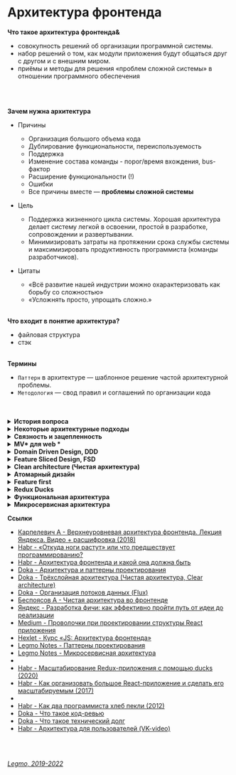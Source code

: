 <h1>Архитектура фронтенда</h1>

**Что такое архитектура фронтенда&** 
- совокупность решений об организации программной системы.
- набор решений о том, как модули приложения будут общаться друг с другом и с внешним миром.
- приёмы и методы для решения «проблем сложной системы» в отношении программного обеспечения
<br>
<br>

**Зачем нужна архитектура**
- Причины
  - Организация большого объема кода
  - Дублирование функциональности, переиспользуемость
  - Поддержка
  - Изменение состава команды - порог/время вхождения, bus-фактор
  - Расширение функциональности (!)
  - Ошибки
  - Все причины вместе — **проблемы сложной системы**

- Цель
  - Поддержка жизненного цикла системы. Хорошая архитектура делает систему легкой в освоении, простой в разработке, сопровождении и развертывании. 
  - Минимизировать затраты на протяжении срока службы системы и максимизировать продуктивность программиста (команды разработчиков).

- Цитаты
  - «Всё развитие нашей индустрии можно охарактеризовать как борьбу со сложностью»
  - «Усложнять просто, упрощать сложно.»
    <br>
    <br>

**Что входит в понятие архитектура?**
- файловая структура
- стэк
  <br>
  <br>

**Термины**
- `Паттерн` в архитектуре — шаблонное решение частой архитектурной проблемы.
- `Методология` — свод правил и соглашений по организации кода
<br>
<br>

[//]: # (История вопроса)
<details><summary><b>История вопроса</b></summary><p>

- 1968 — Эдсгер Дейкстра. Статья «Operator GOTO considered harmful» («Оператор GOTO — оператор безусловного перехода — зло»)
- 1970-е — Дейкстра и Дэвид Парнас — развивали идею, в соавторстве и по отдельности
- 1996 — первая подробная книга об архитектуре. Мэри Шоу и Дэвид Гэрлан. «Архитектура программного обеспечения: перспективы новой дисциплины» («Software Architecture: Perspectives on an Emerging Discipline»)
- После этого подробных книг об архитектуре ПО практически не писалось — именно из-за области применения. В каждой сфере знаний есть свои архитектурные подходы, часто не применимые в других областях. Архитектура — процесс творческий => конкретные книги про как писать архитектуру, вы не найдете.
- 2007 — вышел первый стандарт программной архитектуры: «ISO ISO / IEC 42010:2007». «IEEE 1471: ANSI / IEEE 1471 — 2000: Рекомендации по описанию преимущественно программных систем».

<br></p>
</details> 

[//]: # (Некоторые архитектурные подходы)
<details><summary><b>Некоторые архитектурные подходы</b></summary><p>

- MVC, MVP, MVVM, MV* — 19XX
- Компонент-контейнерный подход — 2000-2010
- Domain Driven Design (DDD) — 2003
- Onion Architecture — 2003-2012
- Clean architecture (Чистая архитектура) — 2012
- Атомарная архитектура, atomic design — 2013
- Микросервисная архитектура — 2011
- Feature Based / Feature first — 2010-2016
- Vertical slices — 2010-2016
- Flux, Redux — 2015
- Redux Duсks — 2015
- Business Logic Component (BLoC)
- Feature Driven Architecture (FDA) — 2018
- Feature Sliced Design (FSD) — 2018
- Функциональная архитектура

<br></p>
</details>

[//]: # (Связность и зацепленность)
<details><summary><b>Связность и зацепленность</b></summary><p>

Хорошая архитектура должна обладать низкой связностью, высокой зацепленностью.<br>
`Low coupling, high cohesion`

`Связность` (coupling) — взаимная зависимость модулей между собой.<br> 
Сколько изменений надо внести в модули при изменении другого модуля.<br>
Чем ниже этот показатель — тем лучше.<br>
Плохо кода модули зависят друг от друга — изменили что-то в компоненте User и надо вносить кучу правок в других модулях.

`Зацепленность` (cohesion) — степень общности обязанностей модуля.<br> 
Насколько модуль сфокусирована на решении одной задачи.<br>
Чем выше этот показатель — тем лучше.<br>
Плохо кода модуль решает несколько разных задач (например авторизация и шифрование).


Ссылки:

- [ООП: некоторые принципы разработки программ на C++](https://statmod.ru/3-5/programming/oop_potapov/index.htm)
- [Как написать аккуратный код? Часть вторая: связность](https://bureau.ru/soviet/20200227/?ysclid=l95u4bmvwd168275487)
- [Medium - Low Coupling и High Cohesion](https://medium.com/german-gorelkin/low-coupling-high-cohesion-d36369fb1be9)
- []()

<br></p>
</details>

[//]: # (MV* для web todo: дополнить)
<details><summary><b>MV* для web *</b></summary><p>

***

`Model-View-Controller` (Модель-Вид-Контроллер)<br>
Конструкционный шаблон, архитектурный паттерн, концепция. 1979 г<br>
Описывает способ построения структуры приложения, сферы ответственности и взаимодействие каждой из частей в этой
структуре.

Основная идея: нужно чётко разделять ответственность за различное функционирование в наших приложениях.<br>
Делим приложение на 3 основных компонента, каждый отвечает за свои задачи.
Модификация каждого компонента может осуществляться независимо.

- `Model` - обработка данных и логика приложения
- `View` - представление данных пользователю (в любом формате). Пользовательский интерфейс
- `Controller` - обработка действий пользователя, вызов соответствующих ресурсов. Логика управления

Концепция стала популярна благодаря включению в две среды разработки: Struts и Ruby on Rails.

**Модификации**<br>
Есть много модификаций шаблона MV* 
- HMVC (Hierarchical MVC) и другие


[//]: # (Model)
<details><summary><b>Model</b></summary><p>

Для извлечения и манипуляций данными приложения.<br>
Данные и правила, которые используются для работы с данными.<br>
Содержит логику управления данными.

Только данные, которые должны быть обработаны в соответствии с правилами (дата не может указывать в будущее, e-mail
должен быть в определённом формате, имя не может быть длиннее Х символов, и так далее).

Даёт контроллеру представление данных, которые запросил пользователь (сообщение, страницу книги, фотоальбом, и тому
подобное). Модель данных будет одинаковой, вне зависимости от того, как мы хотим представлять их пользователю (таблицей,
списком...).

<br></p>
</details>

[//]: # (View &#40;Представление, Вид&#41;)
<details><summary><b>View (Представление, Вид)</b></summary><p>

Отвечает за видимое пользователю отображение этих данных.
Применительно к web — формирует отдаваемый сервером браузеру пользователя HTML/CSS.

Обеспечивает различные способы представления данных, которые получены из модели.<br>
Это может быть шаблон, который заполняется данными. Может быть несколько различных view, и контроллер выбирает, какой
подходит наилучшим образом для текущей ситуации.

<br></p>
</details>

[//]: # (Controller)
<details><summary><b>Controller</b></summary><p>

Управляет всем этим оркестром. Содержит организационную логику.

Обеспечивает связь между пользователем и системой: контролирует ввод данных пользователем и использует модель и
представление для реализации необходимой реакции.

Контроллер может быть устроен так:

- основной котнтроллер - получает все запросы
- он вызывает другие контроллеры - для выполнения действий в зависимости от ситуации.

<br></p>
</details>

[//]: # (Стандартная схема работы MVC)
<details><summary><b>Стандартная схема работы MVC</b></summary><p>

- Контроллер получает запрос
- Посылает команду Модели на работу с данными
- В зависимости от ответа Модели Контроллер решает - какое из Представлений вызвать для формирования итогового ответа на
  изначальный Запрос
- Представление по команде Контроллера меняет отображение информации на экране.
- Пользователь взаимодействует с Представлением (кликает по кнопке, например), и тем самым формирует новый запрос к
  Контроллеру

Веб приложение обычно состоит из набора контроллеров, моделей и видов.


<br></p>
</details>

[//]: # (MV* для React & Redux)
<details><summary><b>MVC для React & Redux</b></summary><p>

**Вариант 1**
- Model = State. Состояние, хранящееся в Redux Store
- View = React компоненты без хуков и своего стейта.
- Controller = Redux (Reducer, Action)
<br>
<br>

**Вариант 2**
- Model = Redux
- View = React
- Controller = React-redux. Обёртка, которая принимает стейт, диспатчит ActionCreators и т. При условии, что никаких "
  умных" компонент со своим стейтом и т.д.

<br></p>
</details>

[//]: # (Model-View-View Model)
<details><summary><b>Model-View-View Model</b></summary><p>

Позволяет связывать элементы представления со свойствами и событиями View-модели.<br>
Каждый слой этого паттерна не знает о существовании другого слоя.

Для MVVM связывание представления с View-моделью осуществляется автоматически, а для MVP — необходимо программировать

Используется в ситуации, когда возможно «связывание данных» без необходимости ввода специальных интерфейсов представления.

Используется для разделения модели и её представления, что необходимо для их изменения отдельно друг от друга.<br>
Например, разработчик задаёт логику работы с данными, а дизайнер работает с пользовательским интерфейсом.

MVVM удобно использовать вместо классического MVC и ему подобных когда в платформе есть «связывание данных».<br> 
В MVC/MVP изменения в пользовательском интерфейсе не влияют непосредственно на Mодель, а предварительно идут через Контроллер или Presenter. 
В MVVM (например WPF и Silverlight) есть концепция «связывания данных», позволяющая связывать данные с визуальными элементами в обе стороны. Следовательно, при использовании этого приёма применение модели MVC становится крайне неудобным из-за того, что привязка данных к представлению напрямую не укладывается в концепцию MVC/MVP.


**Шаблон MVVM состоит из трёх частей**
- `Модель` — логика работы с данными и описание фундаментальных данных, необходимых для работы приложения.
- `Представление` — графический интерфейс (окна, списки, кнопки и т. п.). 
  - Выступает подписчиком на событие изменения значений свойств или команд, предоставляемых `Моделью Представления`. 
  - Если в `Модели Представления` изменилось свойство — она оповещает всех подписчиков об этом, и Представление запрашивает обновлённое значение свойства из `Модели Представления`. 
  - Если пользователь воздействует на интерфейс, Представление вызывает соот. команду, предоставленную `Моделью Представления`.
- `Модель Представления` (ViewModel) — абстракция Представления + обёртка данных из Модели, подлежащиx связыванию. 
  - Содержит 
    - Модель, преобразованную к Представлению, 
    - команды, которыми может пользоваться Представление, чтобы влиять на Модель.

<br></p>
</details>

[//]: # (Картинки)
<details><summary><b>Картинки</b></summary><p>

<img src="/Assets/Img/architecture-mv-1.jpg" title="Схема 1" alt="Схема 1" />

<br></p>
</details>

**Ссылки**

- [Концепция MVC для чайников](https://ruseller.com/lessons.php?id=666)
- [MVC для веб: проще некуда](https://habr.com/ru/post/181772/)
- [Habr - Честный MVC на React + Redux (2016)](https://habr.com/ru/company/developersoft/blog/305812/)
- [Doka - Архитектурный паттерн MVC ](https://doka.guide/js/architecture-mvc/)
- [Medium - Прощай, Redux (2018)](https://medium.com/devschacht/jack-scott-goodbye-redux-4f11cc3c6af5)

***

<br></p>
</details>

[//]: # (Domain Driven Design, DDD)
<details><summary><b>Domain Driven Design, DDD</b></summary><p>

`Domain Driven Design` (предметно-ориентированное проектирование) - подход построения моделей программных продуктов.

DDD не связан с технологиями. Это про архитектуру.<br>
Вместо этого речь идет о развитии знаний о бизнесе и использовании технологий для обеспечения ценности.

Книга Эрика Эванса «Предметно-ориентированное проектирование (DDD): структуризация сложных программных систем»<br>
Рекоменация Кузебюрдина (It-Kamasutra)

Программное обеспечение это не только код. Код редко является конечной целью вашей работы. Код это только средства
решения бизнес-задач. Так почему код должен быть на языке отличном от языка бизнеса? DDD подчеркивает что код и бизнес
должны говорить на одном языке. Когда барьер преодолён, нет необходимости в переводе или утомительной синхронизации,
информация не потеряется. Каждый участник влияет на Бизнес-Домен, не только разработчики. Получающееся программное
обеспечение - единственная правда для общего языка.

Три основных понятия:

- Единый Язык (Ubiquitous Language)
- Стратегическое моделирование (Strategic Design)
- Тактическое моделирование (Tactical Design)


**Картинки**

<img src="/Assets/Img/architecture-ddd-1.jpg" title="Схема 1" alt="Схема 1" />

<br>
<br>

**Ссылки**

- [Habr - Domain Driven Design на практике](https://habr.com/ru/post/334126/)
- [Domain Driven Design (DDD) - что это такое? И как начать использовать DDD в разработке](https://blog-programmista.ru/post/132-ddd-what-is-it.html)
- [Что можно узнать о Domain Driven Design за 10 минут?](https://itnan.ru/post.php?c=1&p=489352)
- []()

<br></p>
</details>

[//]: # (Feature Sliced Design, FSD)
<details><summary><b>Feature Sliced Design, FSD</b></summary><p>

`Feature Sliced Design` - методология проектирования архитектуры frontend-приложений.<br>
Свод правил и соглашений по организации кода

Полезна для средних и больших проектов, которые будут в вашем распоряжении несколько лет.<br>
Учитывает регулярные изменения требований бизнеса.

Не привязана к конкретному языку программирования, UI-фреймворку или менеджеру состояния. 

Одним из минусов является высокий порог входа.<br>
Разработчик должен понимать как работает этот подход и при разработке очередного модуля вам придется подумать о правильности его расположения.

Выделяются следующие архитектурные абстракции:
- `слои` - по области влияния
    - app - инициализация приложения (init, styles, providers, ...);
    - processes - бизнес-процессы приложения управляющие страницами (payment, auth, ...);
    - pages - страницы приложения (user-page, ...);
    - features - части функциональности приложения (auth-by-oauth, ...);
    - entities - бизнес-сущности (viewer, order, ...);
    - shared - переиспользуемый инфраструктурный код (UIKit, libs, API, ...).
- `слайсы` - по бизнес-домену
  - разделение кода на слайсы зависит от проекта, не определяется методологией
  - Например:
    - user
    - post
    - comment
- `сегменты` - по назначению в реализации
    - ui - UI-представление модуля (components, widgets, canvas, ...);
    - model - бизнес-логика модуля (store, effects/actions, hooks/contracts, ...);
    - lib - вспомогательные библиотеки;
    - api - логика взаимодействия с API;
    - config - модуль конфигурации приложения и его окружения.

\*\*\*

- Методология состоит из разделения на 
  - страницы
  - виджеты
  - фичи
  - сущности
  - shared-компоненты

- В папке каждой сущности, виджета, страницы происходит разделение на 
  - /ui, 
  - /lib, 
  - /model. 
 
Основная сложность при использовании методологии заключается в том, чтобы грамотно разбить код.<br>
Всегда проще просто взять, вынести компоненты фичи в папку `/components`, но со временем - с ростом проекта - приходит понимание того, что не всё так просто, и длинная папка `/components` может не радовать, как и размазывание логики фичи по множеству папок, будь то `/redux` или какая-нибудь `/core` папка, куда складываются бизнес-сущности и их логика.


**Ссылки**
- [Оф. сайт](https://feature-sliced.design/)
- [Habr - Архитектура фронтенда и какой она должна быть (2022)](https://habr.com/ru/post/667214/)
- [Илья Азин (Яндекс) — Доклад Feature-Sliced Design (2021, YouTube)](https://www.youtube.com/watch?v=af-PD2yIUiU)
- [Методология "feature-sliced" - идеальный способ структурировать растущий проект?](https://okusov.ru/metodologiya-feature-sliced-idealnyj-sposob-strukturirovat-rastushij-proekt)
- [Структура frontend-приложений. Миф или реальность? (2022)](https://vc.ru/s/fly-code/512625-struktura-frontend-prilozheniy-mif-ili-realnost)
- []()

<br></p>
</details>

[//]: # (Clean architecture. Чистая архитектура)
<details><summary><b>Clean architecture (Чистая архитектура)</b></summary><p>

***

2012 г.

`Чистая архитектура` — способ разделения ответственностей и частей функциональности по степени их близости к предметной области приложения.<br>

`Предметная область` (домен) — часть реального мира, которую моделируем программой. <br>
Такие преобразования данных, которые отражают преобразования в реальном мире.<br>
Например, если мы обновили название товара, то замена старого имени на новое и есть преобразование предметной области (доменное преобразование).

Также называют `трёхслойной арзитектурой` — приложение делится на слои
- `домен` в центре
- `прикладной слой` вокруг него
- `слой адаптеров` снаружи

Чем дальше мы от центра — тем функциональность кода более «сервисная», тем дальше она от предметной области нашего приложения.<br>
Это важно когда мы принимаем решение, к какому слою отнести какой-либо модуль.

[//]: # (Слой 1 — домен)
<details><summary><b>Слой 1 — домен</b></summary><p>

Сущности и данные, которые описывают предметную область приложения и код для преобразования этих данных.

Например, для магазина это: 
- сущности: товары, заказы, пользователи, корзина 
- функции для обновления их данных.

Ядро, которое отличает одно приложение от другого.<br>
То, что точно не поменяется, если мы будем переезжать с React на Angular, или если изменим какой-то пользовательский сценарий.<br>

Структура данных доменных сущностей и суть их преобразований не зависит от внешних обстоятельств.<br>
Внешние обстоятельства запускают доменные преобразования, но не определяют, как они будут протекать.

Для функции добавления товара в корзину неважно, как именно товар был добавлен: самим пользователем через кнопку «Купить» или автоматически по промо-коду. Она в обоих случаях будет принимать товар и возвращать обновлённую корзину с добавленным товаром.
<br></p>
</details>

[//]: # (Слой 2 — прикладной)
<details><summary><b>Слой 2 — прикладной</b></summary><p>

Здесь описываются `юзкейсы` и `порты`. <br>

`Юзкейсы` — пользовательские сценарии. <br>
Отвечают за то, что происходит после возникновения какого-то события.

Например, сценарий «Положить товар в корзину» — это юзкейс. <br>
Описывает действия, которые должны произойти после нажатия на кнопку. 
Говорит:
- сходи на сервер, отправь такой запрос;
- теперь выполни такое-то доменное преобразование;
- а теперь перерисуй UI, используя новые данные.

`Порты` — спецификации того, как наше приложение хочет, чтобы с ним общался внешний мир. Интерфейсы, контракты на поведение.<br>
Служат «буфером» между хотелками нашего приложения и реалиями внешнего мира.<br> 

`Входные порты` (Input Ports) — говорят, как приложение хочет, чтобы к нему обращались извне.<br> 
`Выходные порты` (Output Ports) — говорят, как приложение собирается общаться с внешним миром.
<br></p>
</details>

[//]: # (Слой 3 — адаптеры)
<details><summary><b>Слой 3 — адаптеры</b></summary><p>

`Адаптеры` превращают несовместимое API внешних сервисов в совместимое с хотелками нашего приложения.

Адаптеры — способ понизить зацепление между нашим кодом и кодом сторонних сервисов.<br> 
Низкое зацепление уменьшает необходимость менять один модуль при изменении других.

Во фронтенде чаще всего адаптеры — это UI-фреймворк и модуль запросов к API-серверу. <br>
Например:
- UI-фреймворк;
- модуль запросов к API;
- адаптер для работы с локальным хранилищем (Local storage Browser API);
- адаптеры и конвертеры ответов API к прикладному слою.

Адаптеры часто делят на:
- `управляющие` (driving) — которые посылают сигналы нашему приложению;
  - с ними чаще всего взаимодействует пользователь
  - например, обработка нажатия кнопки UI-фреймворком — это работа управляющего адаптера. Он работает с браузерным API (по сути сторонним сервисом) и преобразует событие в понятный нашему приложению сигнал.
- `управляемые` (driven) — которые получают сигналы от нашего приложения.
  - взаимодействуют с инфраструктурой.
  - во фронтенде большая часть инфраструктуры — это бекенд-сервер, но иногда мы можем взаимодействовать и с какими-то другими сервисами напрямую, например, с поисковым движком.
<br></p>
</details>

[//]: # (Правило зависимостей)
<details><summary><b>Правило зависимостей</b></summary><p>

Только внешние слои могут зависеть от внутренних. 

Следствия:
- домен должен быть независим;
- прикладной слой может зависеть от домена;
- внешние слои могут зависеть от чего угодно.

<br></p>
</details>

[//]: # (Плюсы чистой архитектуры)
<details><summary><b>Плюсы чистой архитектуры</b></summary><p>

- Обособленный домен
  Вся главная функциональность приложения обособлена и собрана в одном месте — в домене. Функциональность в домене независима, а значит, её проще тестировать. Чем меньше у модуля зависимостей, тем меньше нужно инфраструктуры для тестирования, меньше нужно моков и стабов.
  Также обособленный домен проще проверять на соответствие ожиданиям бизнеса. Это помогает новым разработчикам быстрее сориентироваться с тем, что приложение должно делать. Кроме того, обособленный домен помогает быстрее искать ошибки и неточности «перевода» с языка бизнеса на язык программирования.
  - Независимые юзкейсы
  Сценарии приложения, юзкейсы, описаны отдельно. Именно они диктуют, какие сторонние сервисы понадобятся. Мы подстраиваем внешний мир под свои нужды, а не наоборот — это даёт больше свободы в выборе сторонних сервисов. Например, мы можем быстро поменять платёжную систему, если нынешняя стала требовать слишком большую комиссию.
  Также код юзкейсов получается плоским, тестируемым и расширяемым. Мы увидим это на примере позже.
- Заменяемые сторонние сервисы 
  - Внешние сервисы становятся заменяемыми благодаря адаптерам. Пока мы не меняем интерфейс взаимодействия с приложением, нам не важно, какой именно внешний сервис будет реализовывать этот интерфейс.
  Таким образом мы создаём барьер для распространения изменений: изменения в чужом коде не влияют напрямую на наш. Адаптеры также ограничивают и распространение ошибок во время работы приложения.

<br></p>
</details>

[//]: # (Недостатки)
<details><summary><b>Недостатки</b></summary><p>

- Требует времени 
  - Не только на проектирование, но и на реализацию. Всегда проще вызвать сторонний сервис напрямую, чем писать адаптеры. 
- Иногда излишне многословна 
- Завышает порог входа 
- Увеличивает количество кода
<br></p>
</details>

[//]: # (Картинки)
<details><summary><b>Картинки</b></summary><p>

<img src="/Assets/Img/architecture-clean-1.jpg" title="Схема 1" alt="Схема 1" />
<br></p>
</details>

**Ссылки**
- [Robert C. Martin - The Clean Architecture](https://blog.cleancoder.com/uncle-bob/2012/08/13/the-clean-architecture.html)
- [Беспоясов А - Чистая архитектура во фронтенде](https://bespoyasov.ru/blog/clean-architecture-on-frontend/)
- [Беспоясов А - Чистая архитектура во фронтенде. Доклад (YouTube)](https://youtu.be/h4WQRqNjmX0)
- [Беспоясов А - Чистая архитектура во фронтенде. Слайды к докладу](https://bespoyasov.ru/slides/clean-architecture-on-frontend/)

<br></p>
</details>

[//]: # (Атомарный дизайн)
<details><summary><b>Атомарный дизайн</b></summary><p>

Модульная методология для создания библиотек паттернов, простых в поддержке, масштабировании и развитии.<br>
Создание крупных и сложных UI-компонентов из более мелких и простых.

Брэд Фрост, 2016.<br>

5 категорий компонентов:
- `атомы` - неделимы элементы. Кнопка, ссылка, цвет
- `молекулы` - несколько атомов. Строка поиска - текстовое поле + кнопка + пиктограмма + подсказки
- `организмы` - несколько молекул и атомов. Шапка сайта 
- `шаблон` - законченные веб-страницы или экраны приложений (но с тестовым контентом)
- `страницы` - шаблон, заполненный реальным контентом (картинками, текстами и т.д.)

Примеры реализации
- [Storybook](https://storybook.js.org/) - инструмент для разработки и управления библиотекой UI компонентов. Open Source
- [Pattern Lab](https://patternlab.io/) - генератор статических сайтов, использующий методологию атомарного дизайна.

Ссылки:

- [Habr - Атомарный веб-дизайн (2015)](https://habr.com/ru/post/249223/)
- [Брэд Фрост — Атомарный дизайн (перевод)](https://medium.com/%D0%B0%D1%82%D0%BE%D0%BC%D0%B0%D1%80%D0%BD%D1%8B%D0%B9-%D0%B4%D0%B8%D0%B7%D0%B0%D0%B9%D0%BD/atomic-design-foreword-4960ad17bc1a)
- [Всё, что вам нужно знать об атомарном дизайне](https://deadsign.ru/ui/everything-you-need-to-know-about-atomic-design/)

<br></p>
</details>

[//]: # (Feature first)
<details><summary><b>Feature first</b></summary><p>

Большое приложение должно быть набором небольших приложений, которые функционируют изолированно.

`Feature` — единица проекта, на основе разнообразия которых строится продукт.
`Feature-first` — предполагает, что все компоненты, объединенные общей логикой и интерфейсом, являются фичей и располагаются в одном месте.

Иногда под `features` понимают пользовательские сценарии.<br>
Например — добавление товара в корзину, пополнение кошелька.<br>
Есть сущности (пользователь, товар, корзина), есть действия которые мы с ними можем соврешить - подписатьсся на пользователя, зарегистрировать его, авторизовать... Эти действия — features.

Открывая папку feature/Profile, мы находим весь код, относящийся к функционалу профиля пользователя и сразу получаем представление, как это работает.

Похоже на микросервисную архитектуру.

Общий подход:
- Вне папки компонента нет файлов, которые связывают его с приложением. 
- Когда вы используете компонент в приложении — вы импортируете его, как если бы это был любой другой модуль или библиотека. Вплоть до включения файла Readme.md в папку каждого компонента.

Преимущества:
- вы поощряете изоляцию и инкапсуляцию ваших компонентов пользовательского интерфейса. Вы буквально гарантируете, что компоненты вашего приложения будут повторно использоваться в будущих проектах.

\*\*\*

**Ссылки**
- [Организация кода в масштабных React проектах.(2018)](https://blogru.4xxi.com/%D0%BE%D1%80%D0%B3%D0%B0%D0%BD%D0%B8%D0%B7%D0%B0%D1%86%D0%B8%D1%8F-%D0%BA%D0%BE%D0%B4%D0%B0-%D0%B2-%D0%BC%D0%B0%D1%81%D1%88%D1%82%D0%B0%D0%B1%D0%BD%D1%8B%D1%85-react-%D0%BF%D1%80%D0%BE%D0%B5%D0%BA%D1%82%D0%B0%D1%85-bc00ce1621e3)
-[Medium - Feature First Organization (2016)](https://medium.com/front-end-weekly/the-secret-to-organization-in-functional-programming-913484e85fc9)

<br></p>
</details>

[//]: # (Redux Duсks)
<details><summary><b>Redux Duсks</b></summary><p>

См [Legmo Notes - React. Ducks](../JS/React.md#ducks)

<br></p>
</details>

[//]: # (Функциональная архитектура)
<details><summary><b>Функциональная архитектура</b></summary><p>

Примерно так: 
- до начала работы с кодом анализируем будущий продукт
- решаем какие потребуются функции 
- выделяем функции общие для разных частей 
- расставляем их по рейтингу и т.д. 

- [Шерер П - Функциональная архитектура цифровых продуктов. Часть 1](https://sherer-pro.turbopages.org/sherer.pro/s/blog/funkcionalnaja-arhitektura-cifrovyh-produktov-chast-1/)
- [Шерер П - Функциональная архитектура цифровых продуктов. Часть 2](https://sherer-pro.turbopages.org/sherer.pro/s/blog/funkcionalnaja-arhitektura-cifrovyh-produktov-chast-2/)
- [Шерер П - Функциональная архитектура цифровых продуктов. Часть 3](https://sherer-pro.turbopages.org/sherer.pro/s/blog/funkcionalnaya-arxitektura-cifrovyx-produktov-chast-3/?last_related=1&turbo_feed_type=full)

<br></p>
</details>

[//]: # (Микросервисная архитектура)
<details><summary><b>Микросервисная архитектура</b></summary><p>

См [Legmo Notes - Микросервисная архитектура](../WebDeveloping/Microservices.md)

<br></p>
</details>

**Ссылки**

- [Карпелевич А - Верхнеуровневая архитектура фронтенда. Лекция Яндекса. Видео + расшифровка (2018)](https://itnan.ru/post.php?c=1&p=425611)
- [Habr - «Откуда ноги растут» или что предшествует программированию?](https://habr.com/ru/company/otus/blog/493898/)
- [Habr - Архитектура фронтенда и какой она должна быть](https://habr.com/ru/post/667214/)
- [Doka - Архитектура и паттерны проектирования](https://doka.guide/js/architecture-and-design-patterns/)
- [Doka - Трёхслойная архитектура (Чистая архитектура, Clear architecture)](https://doka.guide/js/clean-architecture/)
- [Doka - Организация потоков данных (Flux)](https://doka.guide/js/architecture-data-flow/)
- [Беспоясов А - Чистая архитектура во фронтенде](https://bespoyasov.ru/blog/clean-architecture-on-frontend/)
- [Яндекс - Разработка фичи: как эффективно пройти путь от идеи до реализации](https://academy.yandex.ru/journal/razrabotka-fichi-kak-effektivno-projti-put-ot-idei-do-realizacii)
- [Medium - Проволочки при проектировании структуры React приложения](https://medium.com/@vladimirmorulus/%D0%BF%D1%80%D0%BE%D0%B2%D0%BE%D0%BB%D0%BE%D1%87%D0%BA%D0%B8-%D0%BF%D1%80%D0%B8-%D0%BF%D1%80%D0%BE%D0%B5%D0%BA%D1%82%D0%B8%D1%80%D0%BE%D0%B2%D0%B0%D0%BD%D0%B8%D0%B8-%D1%81%D1%82%D1%80%D1%83%D0%BA%D1%82%D1%83%D1%80%D1%8B-react-%D0%BF%D1%80%D0%B8%D0%BB%D0%BE%D0%B6%D0%B5%D0%BD%D0%B8%D1%8F-609f80105e2c)
- [Hexlet - Курс «JS: Архитектура фронтенда»](https://ru.hexlet.io/courses/js-frontend-architecture)
- [Legmo Notes - Паттерны проектирования](./Pattern.md)
- [Legmo Notes - Микросервисная архитектура](../WebDeveloping/Microservices.md)
- 
- [Habr - Масштабирование Redux-приложения с помощью ducks (2020)](https://habr.com/ru/company/otus/blog/492638/?ysclid=l6sz05stk7523793176)
- [Habr - Как организовать большое React-приложение и сделать его масштабируемым (2017)](https://habr.com/ru/company/nix/blog/329060/)
- 
- [Habr - Как два программиста хлеб пекли (2012)](https://habr.com/ru/post/153225/)
- [Doka - Что такое код-ревью](https://doka.guide/tools/code-review/)
- [Doka - Что такое технический долг](https://doka.guide/js/technical-debt/)
- [Habr - Архитектура для пользователей (VK-video)](https://habr.com/ru/company/vk/blog/687752/)

<br>
<br>

*[Legmo, 2019-2022](https://github.com/Legmo/notes/)*